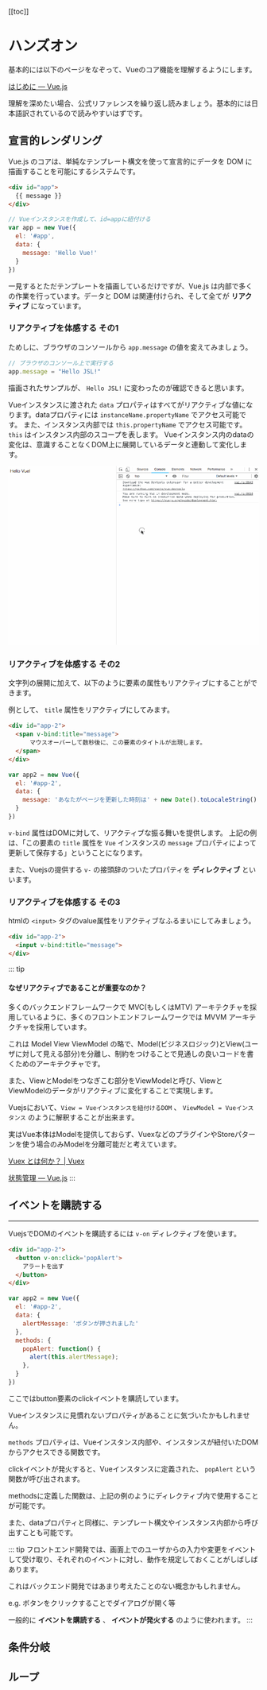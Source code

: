 [[toc]]

# ハンズオン

基本的には以下のページをなぞって、Vueのコア機能を理解するようにします。

[はじめに — Vue\.js](https://jp.vuejs.org/v2/guide/index.html)

理解を深めたい場合、公式リファレンスを繰り返し読みましょう。基本的には日本語訳されているので読みやすいはずです。

## 宣言的レンダリング

Vue.js のコアは、単純なテンプレート構文を使って宣言的にデータを DOM に描画することを可能にするシステムです。

```html
<div id="app">
  {{ message }}
</div>
```

```js
// Vueインスタンスを作成して、id=appに紐付ける
var app = new Vue({
  el: '#app',
  data: {
    message: 'Hello Vue!'
  }
})
```

一見するとただテンプレートを描画しているだけですが、Vue.js は内部で多くの作業を行っています。データと DOM は関連付けられ、そして全てが **リアクティブ** になっています。

### リアクティブを体感する その1

ためしに、ブラウザのコンソールから `app.message` の値を変えてみましょう。

```js
// ブラウザのコンソール上で実行する
app.message = "Hello JSL!"
```

描画されたサンプルが、 `Hello JSL!` に変わったのが確認できると思います。

Vueインスタンスに渡された `data` プロパティはすべてがリアクティブな値になります。dataプロパティには `instanceName.propertyName` でアクセス可能です。
また、インスタンス内部では `this.propertyName` でアクセス可能です。 `this` はインスタンス内部のスコープを表します。
Vueインスタンス内のdataの変化は、意識することなくDOM上に展開しているデータと連動して変化します。

![01](./01.gif)

### リアクティブを体感する その2

文字列の展開に加えて、以下のように要素の属性もリアクティブにすることができます。

例として、 `title` 属性をリアクティブにしてみます。

```html
<div id="app-2">
  <span v-bind:title="message">
      マウスオーバーして数秒後に、この要素のタイトルが出現します。
  </span>
</div>
```

```js
var app2 = new Vue({
  el: '#app-2',
  data: {
    message: 'あなたがページを更新した時刻は' + new Date().toLocaleString()
  }
})
```

`v-bind` 属性はDOMに対して、リアクティブな振る舞いを提供します。
上記の例は、「この要素の `title` 属性を `Vue` インスタンスの `message` プロパティによって更新して保存する」ということになります。

また、Vuejsの提供する `v-` の接頭辞のついたプロパティを **ディレクティブ** といいます。

### リアクティブを体感する その3

htmlの `<input>` タグのvalue属性をリアクティブなふるまいにしてみましょう。

```html
<div id="app-2">
  <input v-bind:title="message">
</div>
```


::: tip

#### なぜリアクティブであることが重要なのか？

多くのバックエンドフレームワークで MVC(もしくはMTV) アーキテクチャを採用しているように、多くのフロントエンドフレームワークでは MVVM アーキテクチャを採用しています。

これは Model View ViewModel の略で、Model(ビジネスロジック)とView(ユーザに対して見える部分)を分離し、制約をつけることで見通しの良いコードを書くためのアーキテクチャです。

また、ViewとModelをつなぎこむ部分をViewModelと呼び、ViewとViewModelのデータがリアクティブに変化することで実現します。

Vuejsにおいて、`View = Vueインスタンスを紐付けるDOM` 、 `ViewModel = Vueインスタンス` のように解釈することが出来ます。

実はVue本体はModelを提供しておらず、VuexなどのプラグインやStoreパターンを使う場合のみModelを分離可能だと考えています。

[Vuex とは何か？ \| Vuex](https://vuex.vuejs.org/ja/)

[状態管理 — Vue\.js](https://jp.vuejs.org/v2/guide/state-management.html#%E3%82%B7%E3%83%B3%E3%83%97%E3%83%AB%E3%81%AA%E7%8A%B6%E6%85%8B%E7%AE%A1%E7%90%86%E3%82%92%E3%82%BC%E3%83%AD%E3%81%8B%E3%82%89%E4%BD%9C%E3%82%8B)
:::

## イベントを購読する


--- 

VuejsでDOMのイベントを購読するには `v-on` ディレクティブを使います。


```html
<div id="app-2">
  <button v-on:click='popAlert'>
    アラートを出す
  </button>
</div>
```

```js
var app2 = new Vue({
  el: '#app-2',
  data: {
    alertMessage: 'ボタンが押されました'
  },
  methods: {
    popAlert: function() {
      alert(this.alertMessage);
    },
  }
})
```

ここではbutton要素のclickイベントを購読しています。

Vueインスタンスに見慣れないプロパティがあることに気づいたかもしれません。

`methods` プロパティは、Vueインスタンス内部や、インスタンスが紐付いたDOMからアクセスできる関数です。

clickイベントが発火すると、Vueインスタンスに定義された、 `popAlert` という関数が呼び出されます。

methodsに定義した関数は、上記の例のようにディレクティブ内で使用することが可能です。

また、dataプロパティと同様に、テンプレート構文やインスタンス内部から呼び出すことも可能です。

::: tip
フロントエンド開発では、画面上でのユーザからの入力や変更をイベントして受け取り、それぞれのイベントに対し、動作を規定しておくことがしばしばあります。

これはバックエンド開発ではあまり考えたことのない概念かもしれません。

e.g. ボタンをクリックすることでダイアログが開く等

一般的に **イベントを購読する** 、 **イベントが発火する** のように使われます。
:::

## 条件分岐

## ループ

